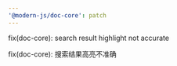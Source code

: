 ```yaml
---
'@modern-js/doc-core': patch
---
```


fix(doc-core): search result highlight not accurate

fix(doc-core): 搜索结果高亮不准确
